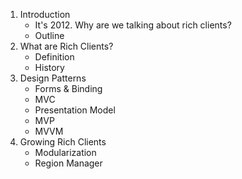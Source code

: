 1.  Introduction
    - It's 2012. Why are we talking about rich clients?
    - Outline
2.  What are Rich Clients?
    - Definition
    - History
3.  Design Patterns
    - Forms & Binding
    - MVC
    - Presentation Model
    - MVP
    - MVVM
4.  Growing Rich Clients
    - Modularization 
    - Region Manager
